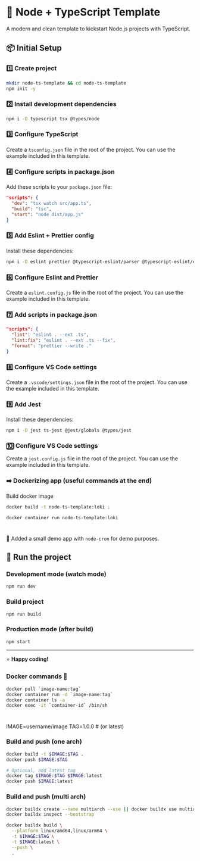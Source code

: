 # 🚀 Node + TypeScript Template

A modern and clean template to kickstart Node.js projects with TypeScript.

## 📦 Initial Setup

### 1️⃣ Create project

```bash
mkdir node-ts-template && cd node-ts-template
npm init -y
```

### 2️⃣ Install development dependencies

```bash
npm i -D typescript tsx @types/node
```

### 3️⃣ Configure TypeScript

Create a `tsconfig.json` file in the root of the project. You can use the example included in this template.

### 4️⃣ Configure scripts in package.json

Add these scripts to your `package.json` file:

```json
"scripts": {
  "dev": "tsx watch src/app.ts",
  "build": "tsc",
  "start": "node dist/app.js"
}
```

### 5️⃣ Add Eslint + Prettier config

Install these dependencies:

```bash
npm i -D eslint prettier @typescript-eslint/parser @typescript-eslint/eslint-plugin eslint-plugin-prettier eslint-config-prettier eslint-plugin-import
```

### 6️⃣ Configure Eslint and Prettier

Create a `eslint.config.js` file in the root of the project. You can use the example included in this template.

### 7️⃣ Add scripts in package.json

```json
"scripts": {
  "lint": "eslint . --ext .ts",
  "lint:fix": "eslint . --ext .ts --fix",
  "format": "prettier --write ."
}
```

### 8️⃣ Configure VS Code settings

Create a `.vscode/settings.json` file in the root of the project. You can use the example included in this template.

### 9️⃣ Add Jest

Install these dependencies:

```bash
npm i -D jest ts-jest @jest/globals @types/jest
```

### 🔟 Configure VS Code settings

Create a `jest.config.js` file in the root of the project. You can use the example included in this template.

### ➡️ Dockerizing app (useful commands at the end)

Build docker image

```bash
docker build -t node-ts-template:loki .
```

```bash
docker container run node-ts-template:loki
```

#

🧪 Added a small demo app with `node-cron` for demo purposes.

## 🏃 Run the project

### Development mode (watch mode)

```bash
npm run dev
```

### Build project

```bash
npm run build
```

### Production mode (after build)

```bash
npm start
```

---

⭐ **Happy coding!**

### Docker commands 👀

```bash
docker pull `image-name:tag`
docker container run -d `image-name:tag`
docker container ls -a
docker exec -it `container-id` /bin/sh
```

#

IMAGE=username/image
TAG=1.0.0 # (or latest)

### Build and push (one arch)

```bash
docker build -t $IMAGE:$TAG .
docker push $IMAGE:$TAG

# Optional, add latest tag
docker tag $IMAGE:$TAG $IMAGE:latest
docker push $IMAGE:latest
```

### Build and push (multi arch)

```bash
docker buildx create --name multiarch --use || docker buildx use multiarch
docker buildx inspect --bootstrap

docker buildx build \
  --platform linux/amd64,linux/arm64 \
  -t $IMAGE:$TAG \
  -t $IMAGE:latest \
  --push \
  .
```
